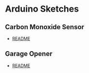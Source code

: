# Arduino Sketches

## Carbon Monoxide Sensor

   * <a href="COSensor.md">README</a>

## Garage Opener

   * <a href="GarageOTA.md">README</a>

